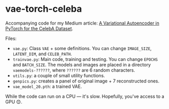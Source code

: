 # vae-torch-celeba

Accompanying code for my Medium article:
[A Variational Autoencoder in PyTorch for the CelebA Dataset](https://medium.com/@sipper/a-basic-variational-autoencoder-in-pytorch-for-the-celeba-dataset-f29c75316b26).

Files:
* `vae.py`: Class `VAE` + some definitions. You can change `IMAGE_SIZE`, `LATENT_DIM`, and `CELEB_PATH`.
* `trainvae.py`: Main code, training and testing. You can change `EPOCHS` and `BATCH_SIZE`. The models and images are placed in a directory `vaemodels-??????`, where `??????` are 6 random characters.
* `utils.py`: a couple of small utility functions.
* `genpics.py`: creates a panel of original image + 7 reconstructed ones.
* `vae_model_20.pth`: a trained VAE.

While the code can run on a CPU — it's slow. Hopefully, you've access to a GPU 😊.